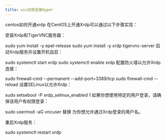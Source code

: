```yaml
---
title: win远程连接Hyper
---
```

centos如何开通xrdp
在CentOS上开通Xrdp可以通过以下步骤实现：

安装Xrdp和TigerVNC服务器：

sudo yum install -y epel-release
sudo yum install -y xrdp tigervnc-server
启动Xrdp服务并设置开机自启：

sudo systemctl start xrdp
sudo systemctl enable xrdp
配置防火墙以允许Xrdp连接：

sudo firewall-cmd --permanent --add-port=3389/tcp
sudo firewall-cmd --reload
设置SELinux以允许Xrdp：

sudo setsebool -P xrdp_selinux_enabled 1
如果你想使用特定的用户登录，请确保该用户有权限登录：

sudo usermod -aG vncuser <username>
替换 <username> 为你想允许通过Xrdp登录的用户名。

重启Xrdp服务：

sudo systemctl restart xrdp